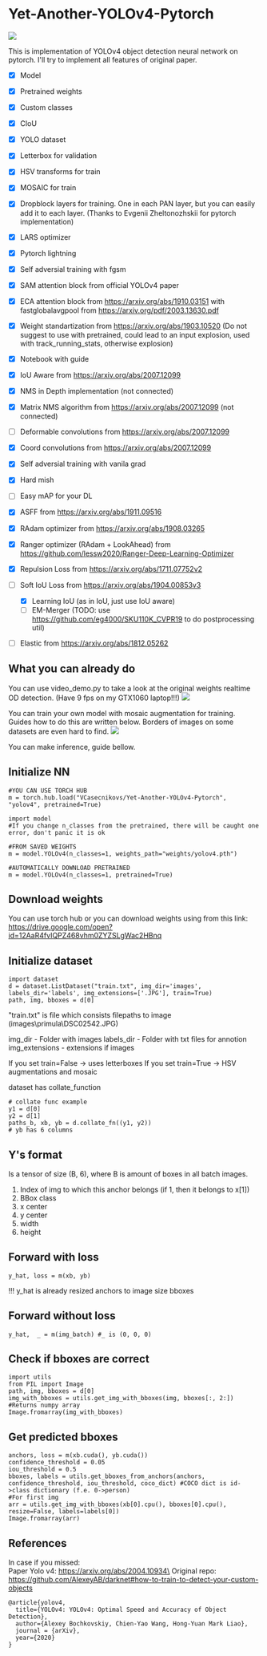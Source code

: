 # Yet-Another-YOLOv4-Pytorch
![](github_imgs/from_net.png)

This is implementation of YOLOv4 object detection neural network on pytorch. I'll try to implement all features of original paper.

 - [x] Model
 - [x] Pretrained weights
 - [x] Custom classes
 - [x] CIoU
 - [x] YOLO dataset
 - [x] Letterbox for validation
 - [x] HSV transforms for train
 - [x] MOSAIC for train
 - [x] Dropblock layers for training. One in each PAN layer, but you can easily add it to each layer. (Thanks to Evgenii Zheltonozhskii for pytorch implementation)
 - [x] LARS optimizer
 - [x] Pytorch lightning
 - [x] Self adversial training with fgsm
 - [x] SAM attention block from official YOLOv4 paper
 - [x] ECA attention block from https://arxiv.org/abs/1910.03151 with fastglobalavgpool from https://arxiv.org/pdf/2003.13630.pdf
 - [x] Weight standartization from https://arxiv.org/abs/1903.10520 (Do not suggest to use with pretrained, could lead to an input explosion, used with track_running_stats, otherwise explosion)
 - [x] Notebook with guide
 - [x] IoU Aware from https://arxiv.org/abs/2007.12099
 - [x] NMS in Depth implementation  (not connected)
 - [x] Matrix NMS algorithm from https://arxiv.org/abs/2007.12099 (not connected)
 - [ ] Deformable convolutions from https://arxiv.org/abs/2007.12099
 - [x] Coord convolutions from https://arxiv.org/abs/2007.12099
 - [x] Self adversial training with vanila grad
 - [x] Hard mish
 - [ ] Easy mAP for your DL
 - [x] ASFF from https://arxiv.org/abs/1911.09516
 - [x] RAdam optimizer from https://arxiv.org/abs/1908.03265
 - [x] Ranger optimizer (RAdam + LookAhead) from  https://github.com/lessw2020/Ranger-Deep-Learning-Optimizer
 - [x] Repulsion Loss from https://arxiv.org/abs/1711.07752v2
 - [ ] Soft IoU Loss from https://arxiv.org/abs/1904.00853v3
    - [x] Learning IoU (as in IoU, just use IoU aware)
    - [ ] EM-Merger (TODO: use https://github.com/eg4000/SKU110K_CVPR19 to do postprocessing util)
 - [ ] Elastic from https://arxiv.org/abs/1812.05262


 
## What you can already do
You can use video_demo.py to take a look at the original weights realtime OD detection. (Have 9 fps on my GTX1060 laptop!!!)
![](/github_imgs/realtime.jpg)

You can train your own model with mosaic augmentation for training. Guides how to do this are written below. Borders of images on some datasets are even hard to find.
![](/github_imgs/mosaic.png)


You can make inference, guide bellow.


## Initialize NN

    #YOU CAN USE TORCH HUB
    m = torch.hub.load("VCasecnikovs/Yet-Another-YOLOv4-Pytorch", "yolov4", pretrained=True)

    import model
    #If you change n_classes from the pretrained, there will be caught one error, don't panic it is ok

    #FROM SAVED WEIGHTS
    m = model.YOLOv4(n_classes=1, weights_path="weights/yolov4.pth")

    #AUTOMATICALLY DOWNLOAD PRETRAINED
    m = model.YOLOv4(n_classes=1, pretrained=True)

## Download weights
You can use torch hub
or you can download weights using from this link: https://drive.google.com/open?id=12AaR4fvIQPZ468vhm0ZYZSLgWac2HBnq

## Initialize dataset

    import dataset
    d = dataset.ListDataset("train.txt", img_dir='images', labels_dir='labels', img_extensions=['.JPG'], train=True)
	path, img, bboxes = d[0]

"train.txt" is file which consists filepaths to image (images\primula\DSC02542.JPG)

img_dir - Folder with images
labels_dir - Folder with txt files for annotion
img_extensions - extensions if images

If you set train=False -> uses letterboxes
If you set train=True -> HSV augmentations and mosaic

dataset has collate_function

    # collate func example
    y1 = d[0]
    y2 = d[1]
    paths_b, xb, yb = d.collate_fn((y1, y2))
	# yb has 6 columns
	
## Y's format
Is a tensor of size (B, 6), where B is amount of boxes in all batch images.
 1. Index of img to which this anchor belongs (if 1, then it belongs to x[1])
 2. BBox class
 3. x center
 4. y center
 5. width
 6. height

## Forward with loss
    y_hat, loss = m(xb, yb)

!!! y_hat is already resized anchors to image size bboxes

## Forward without loss
    y_hat,  _ = m(img_batch) #_ is (0, 0, 0)

## Check if bboxes are correct
    import utils
    from PIL import Image
    path, img, bboxes = d[0]
    img_with_bboxes = utils.get_img_with_bboxes(img, bboxes[:, 2:]) #Returns numpy array
    Image.fromarray(img_with_bboxes)
    
## Get predicted bboxes
    anchors, loss = m(xb.cuda(), yb.cuda())
    confidence_threshold = 0.05
    iou_threshold = 0.5
    bboxes, labels = utils.get_bboxes_from_anchors(anchors, confidence_threshold, iou_threshold, coco_dict) #COCO dict is id->class dictionary (f.e. 0->person)
    #For first img
    arr = utils.get_img_with_bboxes(xb[0].cpu(), bboxes[0].cpu(), resize=False, labels=labels[0])
    Image.fromarray(arr)

## References
In case if you missed:\
Paper Yolo v4: https://arxiv.org/abs/2004.10934\
Original repo: https://github.com/AlexeyAB/darknet#how-to-train-to-detect-your-custom-objects
```
@article{yolov4,
  title={YOLOv4: YOLOv4: Optimal Speed and Accuracy of Object Detection},
  author={Alexey Bochkovskiy, Chien-Yao Wang, Hong-Yuan Mark Liao},
  journal = {arXiv},
  year={2020}
}
```
